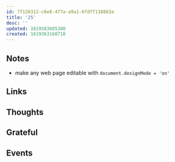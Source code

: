 ```yaml
---
id: 7f126312-c6e8-477a-a9a1-6fdff118863a
title: '25'
desc: ''
updated: 1619383685380
created: 1619363168718
---
```


## Notes

- make any web page editable with `document.designMode = 'on'`

## Links

## Thoughts

## Grateful

## Events
